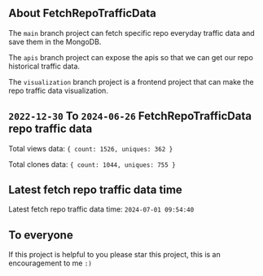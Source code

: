 ## About FetchRepoTrafficData

The `main` branch project can fetch specific repo everyday traffic data and save them in the MongoDB.

The `apis` branch project can expose the apis so that we can get our repo historical traffic data.

The `visualization` branch project is a frontend project that can make the repo traffic data visualization.

## `2022-12-30` To `2024-06-26` FetchRepoTrafficData repo traffic data

Total views data: `{ count: 1526, uniques: 362 }`

Total clones data: `{ count: 1044, uniques: 755 }`

## Latest fetch repo traffic data time

Latest fetch repo traffic data time: `2024-07-01 09:54:40`

## To everyone

If this project is helpful to you please star this project, this is an encouragement to me `:)`



